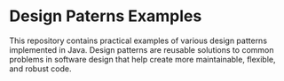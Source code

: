 # Design Paterns Examples
This repository contains practical examples of various design patterns implemented in Java. Design patterns are reusable solutions to common problems in software design that help create more maintainable, flexible, and robust code.